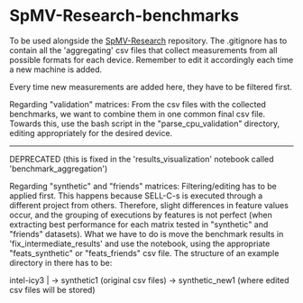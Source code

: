 # SpMV-Research-benchmarks
To be used alongside the [SpMV-Research](https://github.com/cslab-ntua/SpMV-Research) repository.
The .gitignore has to contain all the 'aggregating' csv files that collect measurements from all possible formats for each device. Remember to edit it accordingly each time a new machine is added.

Every time new measurements are added here, they have to be filtered first. 

Regarding "validation" matrices:
From the csv files with the collected benchmarks, we want to combine them in one common final csv file. Towards this, use the bash script in the "parse_cpu_validation" directory, editing appropriately for the desired device.

---

DEPRECATED (this is fixed in the 'results_visualization' notebook called 'benchmark_aggregation')

Regarding "synthetic" and "friends" matrices: Filtering/editing has to be applied first. This happens because SELL-C-s is executed through a different project from others. Therefore, slight differences in feature values occur, and the grouping of executions by features is not perfect (when extracting best performance for each matrix tested in "synthetic" and "friends" datasets). What we have to do is move the benchmark results in 'fix_intermediate_results' and use the notebook, using the appropriate "feats_synthetic" or "feats_friends" csv file. The structure of an example directory in there has to be:

intel-icy3
	|
	-> synthetic1 (original csv files)
	-> synthetic_new1 (where edited csv files will be stored)
